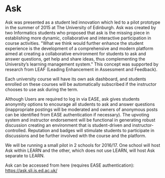 # Ask

Ask was presented as a student led innovation which led to a pilot prototype in the summer of 2015 at The University of Edinburgh. Ask was created by two Informatics students who proposed that ask is the missing piece in establishing more dynamic, collaborative and interactive participation in course activities. "What we think would further enhance the student experience is the development of a comprehensive and modern platform aimed at creating a collaborative environment for students to ask and answer questions, get help and share ideas, thus complementing the University’s learning management system." This concept was supported by research from LEAF (Leading Enhancement in Assessment and Feedback).

Each university course will have its own ask dashboard, and students enrolled on these courses will be automatically subscribed if the instructor chooses to use ask during the term.

Although Users are required to log in via EASE, ask gives students anonymity options to encourage all students to ask and answer questions (inappropriate postings will be moderated and owners of anonymous posts can be identified from EASE authentication if necessary). The upvoting system and instructor endorsement will be functional in generating robust discussion creating an environment that is student-driven and instructor-controlled.  Reputation and badges will stimulate students to participate in discussions and be further involved with the course and the platform. 

We will be running a small pilot in 2 schools for 2016/17. One school will host Ask within LEARN and the other, which does not use LEARN, will host Ask separate to LEARN.

Ask can be accessed from here (requires EASE authentication):
https://ask.sli.is.ed.ac.uk/
